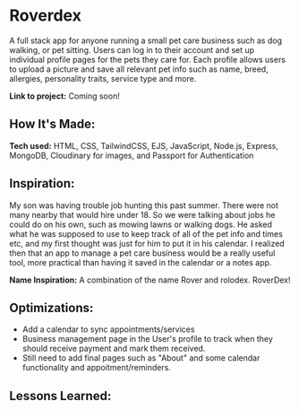 # Roverdex

A full stack app for anyone running a small pet care business such as dog walking, or pet sitting. Users can log in to their account and set up individual profile pages for the pets they care for. Each profile allows users to upload a picture and save all relevant pet info such as name, breed, allergies, personality traits, service type and more.

**Link to project:** Coming soon!

## How It's Made:

**Tech used:** HTML, CSS, TailwindCSS, EJS, JavaScript, Node.js, Express, MongoDB, Cloudinary for images, and Passport for Authentication

## Inspiration:

My son was having trouble job hunting this past summer. There were not many nearby that would hire under 18. So we were talking about jobs he could do on his own, such as mowing lawns or walking dogs. He asked what he was supposed to use to keep track of all of the pet info and times etc, and my first thought was just for him to put it in his calendar. I realized then that an app to manage a pet care business would be a really useful tool, more practical than having it saved in the calendar or a notes app.

**Name Inspiration:**
A combination of the name Rover and rolodex. RoverDex!

## Optimizations:

- Add a calendar to sync appointments/services
- Business management page in the User's profile to track when they should receive payment and mark them received.
- Still need to add final pages such as "About" and some calendar functionality and appoitment/reminders.

## Lessons Learned:
